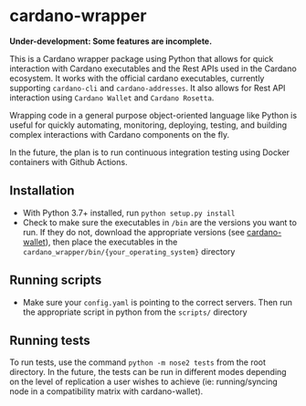 # cardano-wrapper

**Under-development: Some features are incomplete.**

This is a Cardano wrapper package using Python that allows for quick interaction with Cardano executables and the Rest APIs used in the Cardano ecosystem. It works with the official cardano executables, currently supporting `cardano-cli` and `cardano-addresses`. It also allows for Rest API interaction using `Cardano Wallet` and `Cardano Rosetta`.

Wrapping code in a general purpose object-oriented language like Python is useful for quickly automating, monitoring, deploying, testing, and building complex interactions with Cardano components on the fly.

In the future, the plan is to run continuous integration testing using Docker containers with Github Actions.

## Installation

- With Python 3.7+ installed, run `python setup.py install`
- Check to make sure the executables in `/bin` are the versions you want to run. If they do not, download the appropriate versions (see [cardano-wallet](https://github.com/input-output-hk/cardano-wallet/releases)), then place the executables in the `cardano_wrapper/bin/{your_operating_system}` directory

## Running scripts

- Make sure your `config.yaml` is pointing to the correct servers. Then run the appropriate script in python from the `scripts/` directory

## Running tests

To run tests, use the command `python -m nose2 tests` from the root directory. In the future, the tests can be run in different modes depending on the level of replication a user wishes to achieve (ie: running/syncing node in a compatibility matrix with cardano-wallet).
